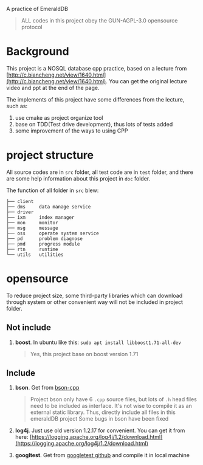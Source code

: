 A practice of EmeraldDB
> ALL codes in this project obey the GUN-AGPL-3.0 opensource protocol

# Background

This project is a NOSQL database cpp practice, based on a lecture from [http://c.biancheng.net/view/1640.html](http://c.biancheng.net/view/1640.html). You can get the original lecture video and ppt at the end of the page.

The implements of this project have some differences from the lecture, such as:

1. use cmake as project organize tool
2. base on TDD(Test drive development), thus lots of tests added
3. some improvement of the ways to using CPP

# project structure

All source codes are in `src` folder, all test code are in `test` folder, and there are some help information about this project in `doc` folder.

The function of all folder in `src` blew:

```shell
├── client
├── dms     data manage service
├── driver
├── ixm     index manager
├── mon     monitor
├── msg     message
├── oss     operate system service
├── pd      problem diagnose
├── pmd     progress module
├── rtn     runtime
└── utils   utilities
```

# opensource

To reduce project size, some third-party libraries which can download through system or other convenient way will not be included in project folder.

## Not include

1. **boost**. In ubuntu like this: `sudo apt install libboost1.71-all-dev`
   > Yes, this project base on boost version 1.71

## Include

1. **bson**. Get from [bson-cpp](https://github.com/jbenet/bson-cpp)
   > Project bson only have 6 `.cpp` source files, but lots of `.h` head files need to be included as interface. It's not wise to compile it as an external static library. Thus, directly include all files in this emeraldDB project
   > Some bugs in bson have been fixed 

2. **log4j**. Just use old version 1.2.17 for convenient. You can get it from here: [https://logging.apache.org/log4j/1.2/download.html](https://logging.apache.org/log4j/1.2/download.html)
3. **googltest**. Get from [googletest github](https://github.com/google/googletest) and compile it in local machine
